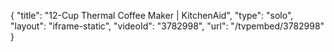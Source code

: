 {
    "title": "12-Cup Thermal Coffee Maker | KitchenAid",
    "type": "solo",
    "layout": "iframe-static",
    "videoId": "3782998",
    "url": "\/tvpembed\/3782998"
}